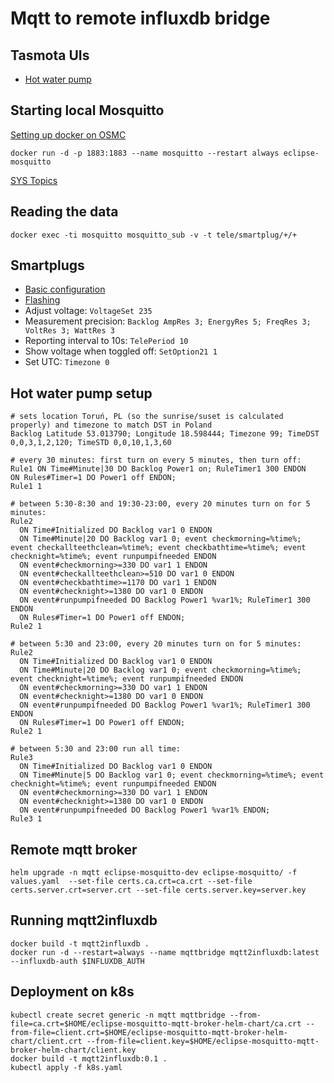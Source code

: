 # Mqtt to remote influxdb bridge

## Tasmota UIs

* [Hot water pump](http://smartplug3/)

## Starting local Mosquitto

[Setting up docker on OSMC](https://gist.github.com/Peregrinox/aa55c18866a851acc9d4e03a1054485c)

    docker run -d -p 1883:1883 --name mosquitto --restart always eclipse-mosquitto

[SYS Topics](https://github.com/mqtt/mqtt.github.io/wiki/SYS-Topics)

## Reading the data

    docker exec -ti mosquitto mosquitto_sub -v -t tele/smartplug/+/+

## Smartplugs

* [Basic configuration](https://blog.koehntopp.info/2020/05/20/gosund-and-tasmota.html)
* [Flashing](https://www.malachisoord.com/2019/11/24/flashing-custom-firmware-on-a-gosund-sp111/)
* Adjust voltage: `VoltageSet 235`
* Measurement precision: `Backlog AmpRes 3; EnergyRes 5; FreqRes 3; VoltRes 3; WattRes 3`
* Reporting interval to 10s: `TelePeriod 10`
* Show voltage when toggled off: `SetOption21 1`
* Set UTC: `Timezone 0`

## Hot water pump setup

    # sets location Toruń, PL (so the sunrise/suset is calculated properly) and timezone to match DST in Poland
    Backlog Latitude 53.013790; Longitude 18.598444; Timezone 99; TimeDST 0,0,3,1,2,120; TimeSTD 0,0,10,1,3,60

    # every 30 minutes: first turn on every 5 minutes, then turn off:
    Rule1 ON Time#Minute|30 DO Backlog Power1 on; RuleTimer1 300 ENDON   ON Rules#Timer=1 DO Power1 off ENDON;
    Rule1 1

    # between 5:30-8:30 and 19:30-23:00, every 20 minutes turn on for 5 minutes:
    Rule2
      ON Time#Initialized DO Backlog var1 0 ENDON
      ON Time#Minute|20 DO Backlog var1 0; event checkmorning=%time%; event checkallteethclean=%time%; event checkbathtime=%time%; event checknight=%time%; event runpumpifneeded ENDON
      ON event#checkmorning>=330 DO var1 1 ENDON
      ON event#checkallteethclean>=510 DO var1 0 ENDON
      ON event#checkbathtime>=1170 DO var1 1 ENDON
      ON event#checknight>=1380 DO var1 0 ENDON
      ON event#runpumpifneeded DO Backlog Power1 %var1%; RuleTimer1 300 ENDON
      ON Rules#Timer=1 DO Power1 off ENDON;
    Rule2 1
    
    # between 5:30 and 23:00, every 20 minutes turn on for 5 minutes:
    Rule2
      ON Time#Initialized DO Backlog var1 0 ENDON
      ON Time#Minute|20 DO Backlog var1 0; event checkmorning=%time%; event checknight=%time%; event runpumpifneeded ENDON
      ON event#checkmorning>=330 DO var1 1 ENDON
      ON event#checknight>=1380 DO var1 0 ENDON
      ON event#runpumpifneeded DO Backlog Power1 %var1%; RuleTimer1 300 ENDON
      ON Rules#Timer=1 DO Power1 off ENDON;
    Rule2 1
        
    # between 5:30 and 23:00 run all time:
    Rule3
      ON Time#Initialized DO Backlog var1 0 ENDON
      ON Time#Minute|5 DO Backlog var1 0; event checkmorning=%time%; event checknight=%time%; event runpumpifneeded ENDON
      ON event#checkmorning>=330 DO var1 1 ENDON
      ON event#checknight>=1380 DO var1 0 ENDON
      ON event#runpumpifneeded DO Backlog Power1 %var1% ENDON;
    Rule3 1
    
## Remote mqtt broker

    helm upgrade -n mqtt eclipse-mosquitto-dev eclipse-mosquitto/ -f values.yaml  --set-file certs.ca.crt=ca.crt --set-file certs.server.crt=server.crt --set-file certs.server.key=server.key

## Running mqtt2influxdb

    docker build -t mqtt2influxdb .
    docker run -d --restart=always --name mqttbridge mqtt2influxdb:latest --influxdb-auth $INFLUXDB_AUTH

## Deployment on k8s

    kubectl create secret generic -n mqtt mqttbridge --from-file=ca.crt=$HOME/eclipse-mosquitto-mqtt-broker-helm-chart/ca.crt --from-file=client.crt=$HOME/eclipse-mosquitto-mqtt-broker-helm-chart/client.crt --from-file=client.key=$HOME/eclipse-mosquitto-mqtt-broker-helm-chart/client.key
    docker build -t mqtt2influxdb:0.1 .
    kubectl apply -f k8s.yaml
